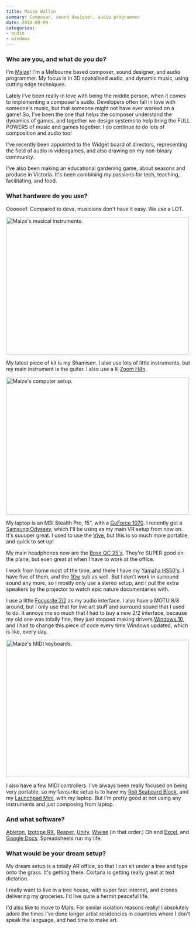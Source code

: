 ```yaml
---
title: Maize Wallin
summary: Composer, sound designer, audio programmer
date: 2018-08-09
categories:
- audio
- windows 
---
```


### Who are you, and what do you do?

I'm [Maize](https://www.maizewallin.com/ "Maize's website.")! I'm a Melbourne based composer, sound designer, and audio programmer. My focus is in 3D spatialised audio, and dynamic music, using cutting edge techniques.

Lately I've been really in love with being the middle person, when it comes to implementing a composer's audio. Developers often fall in love with someone's music, but that someone might not have ever worked on a game! So, I've been the one that helps the composer understand the dynamics of games, and together we design systems to help bring the FULL POWERS of music and games together. I do continue to do lots of composition and audio too! 

I've recently been appointed to the Widget board of directors, representing the field of audio in videogames, and also drawing on my non-binary community.

I've also been making an educational gardening game, about seasons and produce in Victoria. It's been combining my passions for tech, teaching, facilitating, and food.

### What hardware do you use?

Oooooof. Compared to devs, musicians don't have it easy. We use a LOT.

<img src="/images/interviews/maize.wallin/instruments.jpg" width="500" height="375" alt="Maize's musical instruments." class="detail" />

My latest piece of kit is my Shamisen. I also use lots of little instruments, but my main instrument is the guitar. I also use a lil [Zoom H4n][h4n].

<img src="/images/interviews/maize.wallin/computer.jpg" width="500" height="375" alt="Maize's computer setup." class="detail" />

My laptop is an MSI Stealth Pro, 15", with a [GeForce 1070][geforce-gtx-1070]. I recently got a [Samsung Odyssey][hdm-odyssey], which I'll be using as my main VR setup from now on. It's suuuper great. I used to use the [Vive][], but this is so much more portable, and quick to set up!

My main headphones now are the [Bose QC 25's][quietcomfort-25]. They're SUPER good on the plane, but even great at when I have to work at the office.

I work from home most of the time, and there I have my [Yamaha HS50's][hs50]. I have five of them, and the [10w][hs10w] sub as well. But I don't work in surround sound any more, so I mostly only use a stereo setup, and I put the extra speakers by the projector to watch epic nature documentaries with.

I use a little [Focusrite 2i2][scarlett-2i2] as my audio interface. I also have a MOTU 8/8 around, but I only use that for live art stuff and surround sound that I used to do. It annoys me so much that I had to buy a new 2/2 interface, because my old one was totally fine, they just stopped making drivers [Windows 10][windows-10], and I had to change this piece of code every time Windows updated, which is like, every day.

<img src="/images/interviews/maize.wallin/keyboards.jpg" width="500" height="375" alt="Maize's MIDI keyboards." class="detail" />

I also have a few MIDI controllers. I've always been really focused on being very portable, so my favourite setup is to have my [Roli Seaboard Block][seaboard-block], and my [Launchpad Mini][launchpad-mini], with my laptop. But I'm pretty good at not using any instruments and just composing from laptop.

### And what software?

[Ableton][live], [Izotope RX][rx], [Reaper][], [Unity][], [Wwise][] (in that order.) Oh and [Excel][], and [Google Docs][google-docs]. Spreadsheets run my life.

### What would be your dream setup?

My dream setup is a totally AR office, so that I can sit under a tree and type onto the grass. It's getting there. Cortana is getting really great at text dictation.

I really want to live in a tree house, with super fast internet, and drones delivering my groceries. I'd live quite a hermit peaceful life.

I'd also like to move to Mars. For similar isolation reasons really! I absolutely adore the times I've done longer artist residencies in countries where I don't speak the language, and had time to make art.

[excel]: https://www.microsoft.com/en-us/microsoft-365/excel "A spreadsheet application."
[geforce-gtx-1070]: https://www.nvidia.com/en-us/geforce/10-series/ "A graphics card."
[google-docs]: https://en.wikipedia.org/wiki/Google_Docs "A web-based office suite."
[h4n]: http://web.archive.org/web/20150212190215/http://www.zoom.co.jp/english/products/h4n/ "A digital audio recorder."
[hdm-odyssey]: https://www.samsung.com/us/computing/ "A mixed reality headset."
[hs10w]: https://usa.yamaha.com/products/proaudio/speakers/hs_series/index.html "A subwoofer."
[hs50]: https://usa.yamaha.com/products/proaudio/speakers/hs_series/index.html "Studio speaker."
[launchpad-mini]: https://us.novationmusic.com/launchpad-mini "A mini controller for Ableton Live."
[live]: https://www.ableton.com/en/live/ "Musical creation software."
[quietcomfort-25]: https://www.bose.com/en_us/black_friday.html "Noise-cancelling headphones."
[reaper]: https://www.reaper.fm/ "A software digital audio workstation."
[rx]: https://www.izotope.com/en/products/rx.html "Audio repair software."
[scarlett-2i2]: https://focusrite.com/en/usb-audio-interface/scarlett/scarlett-2i2-studio "A USB audio interface."
[seaboard-block]: https://roli.com/products/seaboard/rise2 "A portable MIDI keyboard."
[unity]: https://unity.com/products "A cross-platform game development tool."
[vive]: https://vibeapp.one/ "A SteamVR headset."
[windows-10]: https://en.wikipedia.org/wiki/Windows_10 "An operating system."
[wwise]: https://www.audiokinetic.com/en/products/wwise/ "An audio pipeline and sound engine."
